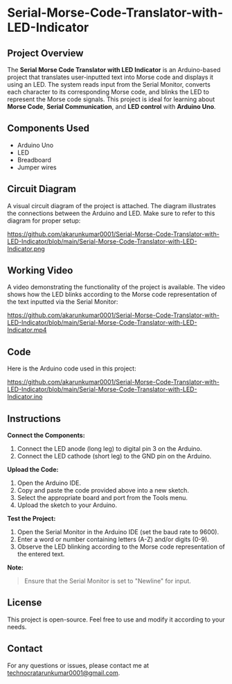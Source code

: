 # Serial-Morse-Code-Translator-with-LED-Indicator

## Project Overview

The **Serial Morse Code Translator with LED Indicator** is an Arduino-based project that translates user-inputted text into Morse code and displays it using an LED. The system reads input from the Serial Monitor, converts each character to its corresponding Morse code, and blinks the LED to represent the Morse code signals. This project is ideal for learning about **Morse Code**, **Serial Communication**, and **LED control** with **Arduino Uno**.

## Components Used

- Arduino Uno
- LED
- Breadboard
- Jumper wires

## Circuit Diagram

A visual circuit diagram of the project is attached. The diagram illustrates the connections between the Arduino and LED. Make sure to refer to this diagram for proper setup:

https://github.com/akarunkumar0001/Serial-Morse-Code-Translator-with-LED-Indicator/blob/main/Serial-Morse-Code-Translator-with-LED-Indicator.png


## Working Video

A video demonstrating the functionality of the project is available. The video shows how the LED blinks according to the Morse code representation of the text inputted via the Serial Monitor:

https://github.com/akarunkumar0001/Serial-Morse-Code-Translator-with-LED-Indicator/blob/main/Serial-Morse-Code-Translator-with-LED-Indicator.mp4


## Code

Here is the Arduino code used in this project:

https://github.com/akarunkumar0001/Serial-Morse-Code-Translator-with-LED-Indicator/blob/main/Serial-Morse-Code-Translator-with-LED-Indicator.ino

## Instructions

**Connect the Components:**

1. Connect the LED anode (long leg) to digital pin 3 on the Arduino.
2. Connect the LED cathode (short leg) to the GND pin on the Arduino.

**Upload the Code:**

1. Open the Arduino IDE.
2. Copy and paste the code provided above into a new sketch.
3. Select the appropriate board and port from the Tools menu.
4. Upload the sketch to your Arduino.

**Test the Project:**

1. Open the Serial Monitor in the Arduino IDE (set the baud rate to 9600).
2. Enter a word or number containing letters (A-Z) and/or digits (0-9).
3. Observe the LED blinking according to the Morse code representation of the entered text.

**Note:**
> Ensure that the Serial Monitor is set to "Newline" for input.

## License
This project is open-source. Feel free to use and modify it according to your needs.

## Contact
For any questions or issues, please contact me at technocratarunkumar0001@gmail.com.
